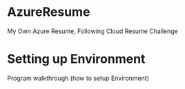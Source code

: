 # AzureResume
My Own Azure Resume, Following Cloud Resume Challenge

# Setting up Environment

Program walkthrough (how to setup Environment)

#

